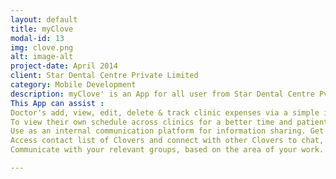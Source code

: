 ```yaml
---
layout: default
title: myClove
modal-id: 13
img: clove.png
alt: image-alt
project-date: April 2014
client: Star Dental Centre Private Limited
category: Mobile Development
description: myClove' is an App for all user from Star Dental Centre Pvt. Ltd. / Clove Dental. Clove Dental is the largest dental chain in India with a presence in North, West & South India.
This App can assist :
Doctor's add, view, edit, delete & track clinic expenses via a simple intuitive interface.
To view their own schedule across clinics for a better time and patient management.
Use as an internal communication platform for information sharing. Get real-time notifications to help you remember important work/ appointment. Get announcements, videos, messages and much more.
Access contact list of Clovers and connect with other Clovers to chat, share images, docs, audio, and video. Use the search option to find a post, document, video, an audio or a person you are trying to connect.
Communicate with your relevant groups, based on the area of your work.

---
```

